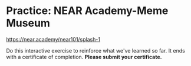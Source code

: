 # Practice: NEAR Academy-Meme Museum

https://near.academy/near101/splash-1

Do this interactive exercise to reinforce what we've learned so far. It ends with a certificate of completion. **Please submit your certificate.** 
